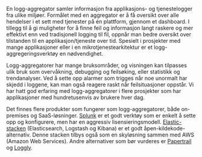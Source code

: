 En logg-aggregator samler informasjon fra applikasjons- og tjenestelogger fra ulike miljøer. Formålet med en aggregator er å få oversikt over alle hendelser i et sett med tjenester på én plattform, gjennom et dashboard. I tillegg til å gi muligheter for å finne feil og informasjon langt raskere og mer effektivt enn ved tradisjonell logging til fil, oppnår man bedre oversikt over tilstanden til en applikasjon/tjeneste over tid. Spesielt i prosjekter med mange applikasjoner eller i en mikrotjenestearkitektur er et logg-aggregeringsverktøy en nødvendighet.

Logg-aggregatorer har mange bruksområder, og visningen kan tilpasses ulik bruk som overvåkning, debugging og feilsøking, eller statistikk og trendanalyser. Ved å sette opp alarmer som trigges når noe unormalt har skjedd i loggene, kan man også reagere raskt når feilsituasjoner oppstår. Vi har hatt god erfaring med logg-aggregatorer i flere prosjekter som har applikasjoner med hundretusenvis av brukere hver dag.

Det finnes flere produkter som fungerer som logg-aggregatorer, både on-premises og SaaS-løsninger. [Splunk](https://www.splunk.com/) er et godt verktøy som er enkelt å sette opp og konfigurere, men har en aggressiv lisensieringsmodell. [Elastic-stacken](https://www.elastic.co/products) (Elasticsearch, Logstash og Kibana) er et godt åpen-kildekode-alternativ. Denne stacken tilbys også som en skyløsning sammen med AWS (Amazon Web Services). Andre alternativer som bør vurderes er [Papertrail](https://papertrailapp.com/) og [Loggly](https://www.loggly.com/).